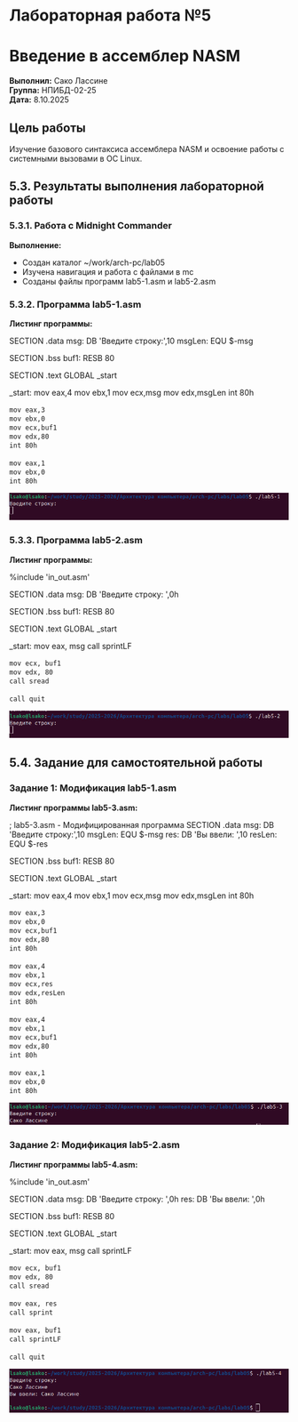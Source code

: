 # Лабораторная работа №5
# Введение в ассемблер NASM

**Выполнил:** Сако Лассине  
**Группа:** НПИБД-02-25  
**Дата:** 8.10.2025

## Цель работы
Изучение базового синтаксиса ассемблера NASM и освоение работы с системными вызовами в ОС Linux.

## 5.3. Результаты выполнения лабораторной работы

### 5.3.1. Работа с Midnight Commander
**Выполнение:**
- Создан каталог ~/work/arch-pc/lab05
- Изучена навигация и работа с файлами в mc
- Созданы файлы программ lab5-1.asm и lab5-2.asm

### 5.3.2. Программа lab5-1.asm

**Листинг программы:**

SECTION .data
    msg: DB 'Введите строку:',10
    msgLen: EQU $-msg

SECTION .bss
    buf1: RESB 80

SECTION .text
    GLOBAL _start

_start:
    mov eax,4
    mov ebx,1
    mov ecx,msg
    mov edx,msgLen
    int 80h

    mov eax,3
    mov ebx,0
    mov ecx,buf1
    mov edx,80
    int 80h

    mov eax,1
    mov ebx,0
    int 80h
![Выполнение lab5-1](screenshots/lab5-1.png)
    
### 5.3.3. Программа lab5-2.asm

**Листинг программы:**

%include 'in_out.asm'

SECTION .data
    msg: DB 'Введите строку: ',0h

SECTION .bss
    buf1: RESB 80

SECTION .text
    GLOBAL _start

_start:
    mov eax, msg
    call sprintLF
    
    mov ecx, buf1
    mov edx, 80
    call sread
    
    call quit
![Выполнение lab5-2](screenshots/lab5-2.png)

## 5.4. Задание для самостоятельной работы

### Задание 1: Модификация lab5-1.asm

**Листинг программы lab5-3.asm:**

; lab5-3.asm - Модифицированная программа
SECTION .data
    msg: DB 'Введите строку:',10
    msgLen: EQU $-msg
    res: DB 'Вы ввели: ',10
    resLen: EQU $-res

SECTION .bss
    buf1: RESB 80

SECTION .text
    GLOBAL _start

_start:
    mov eax,4
    mov ebx,1
    mov ecx,msg
    mov edx,msgLen
    int 80h

    mov eax,3
    mov ebx,0
    mov ecx,buf1
    mov edx,80
    int 80h

    mov eax,4
    mov ebx,1
    mov ecx,res
    mov edx,resLen
    int 80h

    mov eax,4
    mov ebx,1
    mov ecx,buf1
    mov edx,80
    int 80h

    mov eax,1
    mov ebx,0
    int 80h
![Выполнение lab5-3](screenshots/lab5-3.png)

### Задание 2: Модификация lab5-2.asm

**Листинг программы lab5-4.asm:**

%include 'in_out.asm'

SECTION .data
    msg: DB 'Введите строку: ',0h
    res: DB 'Вы ввели: ',0h

SECTION .bss
    buf1: RESB 80

SECTION .text
    GLOBAL _start

_start:
    mov eax, msg
    call sprintLF
    
    mov ecx, buf1
    mov edx, 80
    call sread
    
    mov eax, res
    call sprint
    
    mov eax, buf1
    call sprintLF
    
    call quit
![Выполнение lab5-4](screenshots/lab5-4.png)

